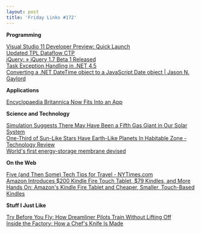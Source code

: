 ```yaml
---
layout: post
title: 'Friday Links #172'
---
```

**Programming**

[Visual Studio 11 Developer Preview: Quick Launch](http://blogs.msdn.com/b/visualstudio/archive/2011/09/27/visual-studio-11-developer-preview-quick-launch.aspx)   
[Updated TPL Dataflow CTP](http://blogs.msdn.com/b/pfxteam/archive/2011/09/27/10217461.aspx)   
[jQuery: » jQuery 1.7 Beta 1 Released](http://blog.jquery.com/2011/09/28/jquery-1-7-beta-1-released/)   
[Task Exception Handling in .NET 4.5](http://blogs.msdn.com/b/pfxteam/archive/2011/09/28/10217876.aspx)   
[Converting a .NET DateTime object to a JavaScript Date object | Jason N. Gaylord](http://jasongaylord.com/blog/converting-a-.net-datetime-object-to-a-javascript-date-object)

**Applications**

[Encyclopaedia Britannica Now Fits Into an App](http://allthingsd.com/20110928/encyclopaedia-britannica-now-fits-into-an-app/)

**Science and Technology**

[Simulation Suggests There May Have Been a Fifth Gas Giant in Our Solar System](http://www.popsci.com/technology/article/2011-09/lost-planet)   
[One-Third of Sun-Like Stars Have Earth-Like Planets In Habitable Zone - Technology Review](http://www.technologyreview.com/blog/arxiv/27198/?p1=blogs)   
[World's first energy-storage membrane devised](http://www.sciencedaily.com/releases/2011/09/110929074021.htm)

**On the Web**

[Five (and Then Some) Tech Tips for Travel - NYTimes.com](http://pogue.blogs.nytimes.com/2011/08/04/five-and-then-some-tech-tips-for-travel/)   
[Amazon Introduces $200 Kindle Fire Touch Tablet, $79 Kindles, and More](http://lifehacker.com/5844640/amazon-introduces-kindle-fire-touch-tablet-79-kindles-and-more)   
[Hands On: Amazon's Kindle Fire Tablet and Cheaper, Smaller, Touch-Based Kindles](http://www.popsci.com/gadgets/article/2011-09/amazon-unveils-kindle-fire-tablet-plus-cheaper-smaller-touch-based-kindles)

**Stuff I Just Like**

[Try Before You Fly: How Dreamliner Pilots Train Without Lifting Off](http://www.wired.com/autopia/2011/09/787-flight-training/)   
[Inside the Factory: How a Chef's Knife Is Made](http://www.popsci.com/technology/article/2011-09/how-chefs-knife-made)
